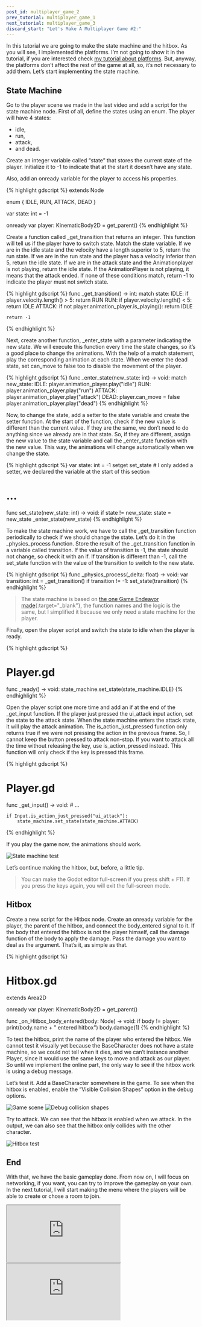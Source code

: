 ```yaml
---
post_id: multiplayer_game_2
prev_tutorial: multiplayer_game_1
next_tutorial: multiplayer_game_3
discard_start: "Let's Make A Multiplayer Game #2:"
---
```


In this tutorial we are going to make the state machine and the hitbox. As you will see, I implemented the platforms. I’m not going to show it in the tutorial, if you are interested check [my tutorial about platforms](https://mateusai.github.io/godot/2022/06/03/how-to-make-platforms.html). But, anyway, the platforms don’t affect the rest of the game at all, so, it’s not necessary to add them. Let’s start implementing the state machine.

<!--more-->

## State Machine

Go to the player scene we made in the last video and add a script for the state machine node. First of all, define the states using an enum. The player will have 4 states:
* idle,
* run,
* attack,
* and dead.

Create an integer variable called “state” that stores the current state of the player. Initialize it to -1 to indicate that at the start it doesn’t have any state.

Also, add an onready variable for the player to access his properties.

{% highlight gdscript %}
extends Node

enum {
    IDLE,
    RUN,
    ATTACK,
    DEAD
}

var state: int = -1

onready var player: KinematicBody2D = get_parent()
{% endhighlight %}

Create a function called _get_transition that returns an integer. This function will tell us if the player have to switch state. Match the state variable. If we are in the idle state and the velocity have a length superior to 5, return the run state. If we are in the run state and the player has a velocity inferior than 5, return the idle state. If we are in the attack state and the Animationplayer is not playing, return the idle state. If the AnimationPlayer is not playing, it means that the attack ended. If none of these conditions match, return -1 to indicate the player must not switch state.

{% highlight gdscript %}
func _get_transition() -> int:
    match state:
        IDLE:
            if player.velocity.length() > 5:
                return RUN
        RUN:
            if player.velocity.length() < 5:
                return IDLE
        ATTACK:
            if not player.animation_player.is_playing():
                return IDLE
				
    return -1
{% endhighlight %}

Next, create another function, _enter_state with a parameter indicating the new state. We will execute this function every time the state changes, so it’s a good place to change the animations. With the help of a match statement, play the corresponding animation at each state. When we enter the dead state, set can_move to false too to disable the movement of the player.

{% highlight gdscript %}
func _enter_state(new_state: int) -> void:
    match new_state:
        IDLE:
            player.animation_player.play("idle")
        RUN:
            player.animation_player.play("run")
        ATTACK:
            player.animation_player.play("attack")
        DEAD:
            player.can_move = false
            player.animation_player.play("dead")
{% endhighlight %}

Now, to change the state, add a setter to the state variable and create the setter function. At the start of the function, check if the new value is different than the current value. If they are the same, we don’t need to do anything since we already are in that state. So, if they are different, assign the new value to the state variable and call the _enter_state function with the new value. This way, the animations will change automatically when we change the state.

{% highlight gdscript %}
var state: int = -1 setget set_state # I only added a setter, we declared the variable at the start of this section

# ...

func set_state(new_state: int) -> void:
    if state != new_state:
        state = new_state
        _enter_state(new_state)
{% endhighlight %}

To make the state machine work, we have to call the _get_transition function periodically to check if we should change the state. Let’s do it in the _physics_process function. Store the result of the _get_transition function in a variable called transition. If the value of transition is -1, the state should not change, so check it with an if. If transition is different than -1, call the set_state function with the value of the transition to switch to the new state.

{% highlight gdscript %}
func _physics_process(_delta: float) -> void:
    var transition: int = _get_transition()
    if transition != -1:
        set_state(transition)
{% endhighlight %}

> The state machine is based on [the one Game Endeavor made](https://www.youtube.com/watch?v=BNU8xNRk_oU&t=320s){:target="_blank"}, the function names and the logic is the same, but I simplified it because we only need a state machine for the player.

Finally, open the player script and switch the state to idle when the player is ready.

{% highlight gdscript %}
# Player.gd

func _ready() -> void:
    state_machine.set_state(state_machine.IDLE)
{% endhighlight %}

Open the player script one more time and add an if at the end of the _get_input function. If  the player just pressed the ui_attack input action, set the state to the attack state. When the state machine enters the attack state, it will play the attack animation. The is_action_just_pressed function only returns true if we were not pressing the action in the previous frame. So, I cannot keep the button pressed to attack non-stop. If you want to attack all the time without releasing the key, use is_action_pressed instead. This function will only check if the key is pressed this frame.

{% highlight gdscript %}
# Player.gd

func _get_input() -> void:
    # ...
		
    if Input.is_action_just_pressed("ui_attack"):
        state_machine.set_state(state_machine.ATTACK)
{% endhighlight %}

If you play the game now, the animations should work.

![State machine test](/assets/images/godot/multiplayer_game/2/state_machine_test.gif)

Let’s continue making the hitbox, but, before, a little tip.


> You can make the Godot editor full-screen if you press shift + F11. If you press the keys again, you will exit the full-screen mode.


## Hitbox

Create a new script for the Hitbox node. Create an onready variable for the player, the parent of the hitbox, and connect the body_entered signal to it. If the body that entered the hitbox is not the player himself, call the damage function of the body to apply the damage. Pass the damage you want to deal as the argument. That’s it, as simple as that.

{% highlight gdscript %}
# Hitbox.gd

extends Area2D

onready var player: KinematicBody2D = get_parent()


func _on_Hitbox_body_entered(body: Node) -> void:
    if body != player:
        print(body.name + " entered hitbox")
        body.damage(1)
{% endhighlight %}

To test the hitbox, print the name of the player who entered the hitbox. We cannot test it visually yet because the BaseCharacter does not have a state machine, so we could not tell when it dies, and we can’t instance another Player, since it would use the same keys to move and attack as our player. So until we implement the online part, the only way to see if the hitbox work is using a debug message.

Let’s test it. Add a BaseCharacter somewhere in the game. To see when the hitbox is enabled, enable the “Visible Collision Shapes” option in the debug options.

![Game scene](/assets/images/godot/multiplayer_game/2/game_scene.jpg)
![Debug collision shapes](/assets/images/godot/multiplayer_game/2/debug_collision_shapes.jpg)

Try to attack. We can see that the hitbox is enabled when we attack. In the output, we can also see that the hitbox only collides with the other character.

![Hitbox test](/assets/images/godot/multiplayer_game/2/hitbox_test.gif)


## End

With that, we have the basic gameplay done. From now on, I will focus on networking, if you want, you can try to improve the gameplay on your own. In the next tutorial, I will start making the menu where the players will be able to create or chose a room to join.


<div id="tutorial-videos">
    <iframe id="odysee-iframe" src="https://odysee.com/$/embed/let%27s-make-a-godot-multiplayer-game-2/440b29282727b8cc31a68447a9d42d79c7dcb546?r=5dDZJPgbdny6EiKLsWtNXNwnM936b7gf" allowfullscreen></iframe>
    <iframe id="youtube-iframe" src="https://www.youtube.com/embed/GQfgXfLl968" allowfullscreen></iframe>
</div>